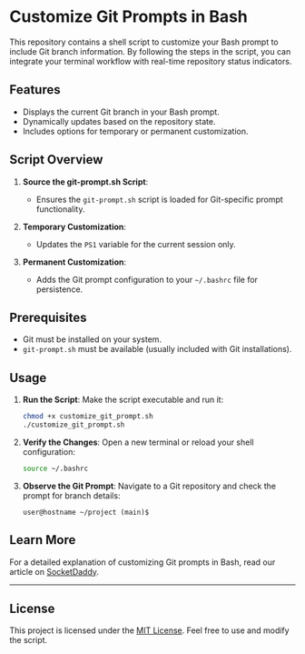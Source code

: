 
# Customize Git Prompts in Bash

This repository contains a shell script to customize your Bash prompt to include Git branch information. By following the steps in the script, you can integrate your terminal workflow with real-time repository status indicators.

## Features

- Displays the current Git branch in your Bash prompt.
- Dynamically updates based on the repository state.
- Includes options for temporary or permanent customization.

## Script Overview

1. **Source the git-prompt.sh Script**:
   - Ensures the `git-prompt.sh` script is loaded for Git-specific prompt functionality.

2. **Temporary Customization**:
   - Updates the `PS1` variable for the current session only.

3. **Permanent Customization**:
   - Adds the Git prompt configuration to your `~/.bashrc` file for persistence.

## Prerequisites

- Git must be installed on your system.
- `git-prompt.sh` must be available (usually included with Git installations).

## Usage

1. **Run the Script**:
   Make the script executable and run it:
   ```bash
   chmod +x customize_git_prompt.sh
   ./customize_git_prompt.sh
   ```

2. **Verify the Changes**:
   Open a new terminal or reload your shell configuration:
   ```bash
   source ~/.bashrc
   ```

3. **Observe the Git Prompt**:
   Navigate to a Git repository and check the prompt for branch details:
   ```plaintext
   user@hostname ~/project (main)$
   ```

## Learn More

For a detailed explanation of customizing Git prompts in Bash, read our article on [SocketDaddy](https://socketdaddy.com/uncategorized/auto-draft/?source=github&campaign=example_code&medium=readme).

---

## License

This project is licensed under the [MIT License](LICENSE). Feel free to use and modify the script.
